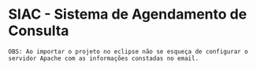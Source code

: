 # SIAC - Sistema de Agendamento de Consulta #
    
    OBS: Ao importar o projeto no eclipse não se esqueça de configurar o servidor Apache com as informações constadas no email.
